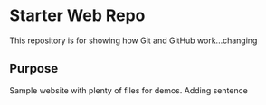 # Starter Web Repo

This repository is for showing how Git and GitHub work...changing

## Purpose

Sample website with plenty of files for demos. Adding sentence